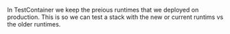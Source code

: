 In TestContainer we keep the preious runtimes that we deployed on production. This is so we can test a stack with the new or current runtims vs the older runtimes.